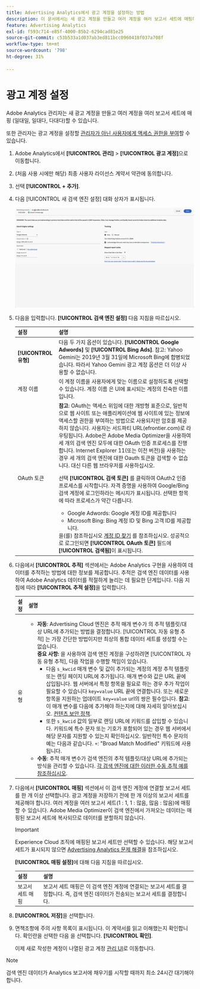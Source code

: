 ```yaml
---
title: Advertising Analytics에서 광고 계정을 설정하는 방법
description: 이 문서에서는 새 광고 계정을 만들고 여러 계정을 여러 보고서 세트에 매핑하는 방법에 대해 설명합니다.
feature: Advertising Analytics
exl-id: f593c714-e85f-4000-85b2-6294cad81e25
source-git-commit: c53b533a1d037ab3ed811bcc0960418f037a708f
workflow-type: tm+mt
source-wordcount: '798'
ht-degree: 31%

---
```


# 광고 계정 설정

Adobe Analytics 관리자는 새 광고 계정을 만들고 여러 계정을 여러 보고서 세트에 매핑 (일대일, 일대다, 다대다)할 수 있습니다.

또한 관리자는 광고 계정을 설정할 [관리자가 아닌 사용자에게 액세스 권한을 부여](/help/integrate/c-advertising-analytics/overview.md#section_FCC58EB635954A32990D4E67B52B4369)할 수 있습니다.

<!--
![](assets/aa_accounts.png)
-->

1. Adobe Analytics에서 **[!UICONTROL 관리]** > **[!UICONTROL 광고 계정]**&#x200B;으로 이동합니다.
1. (처음 사용 시에만 해당) 최종 사용자 라이선스 계약서 약관에 동의합니다.
1. 선택 **[!UICONTROL + 추가]**.
1. 다음 [!UICONTROL 새 검색 엔진 설정] 대화 상자가 표시됩니다.

   ![](assets/aa-new-se-account.png)

1. 다음을 입력합니다. **[!UICONTROL 검색 엔진 설정]** 다음 지침을 따르십시오.

   | 설정 | 설명 |
   | --- | --- |
   | **[!UICONTROL 유형]** | 다음 두 가지 옵션이 있습니다. **[!UICONTROL Google Adwords]** 및 **[!UICONTROL Bing Ads]**.  참고: Yahoo Gemini는 2019년 3월 31일에 Microsoft Bing에 합병되었습니다. 따라서 Yahoo Gemini 광고 계정 옵션은 더 이상 사용할 수 없습니다. |
   | 계정 이름 | 이 계정 이름을 사용자에게 맞는 이름으로 설정하도록 선택할 수 있습니다.  계정 이름 은 UI에 표시되는 계정의 친숙한 이름입니다. |
   | OAuth 토큰 | **참고**: OAuth는 액세스 위임에 대한 개방형 표준으로, 일반적으로 웹 사이트 또는 애플리케이션에 웹 사이트에 있는 정보에 액세스할 권한을 부여하는 방법으로 사용되지만 암호를 제공하지 않습니다. 사용자는 서드파티 URL(efrontier.com)로 라우팅됩니다. Adobe은 Adobe Media Optimizer을 사용하여 세 개의 검색 엔진 모두에 대한 OAuth 인증 프로세스를 진행합니다. Internet Explorer 11(또는 이전 버전)을 사용하는 경우 세 개의 검색 엔진에 대한 Oauth 토큰을 검색할 수 없습니다. 대신 다른 웹 브라우저를 사용하십시오.<p>선택 **[!UICONTROL 검색 토큰]** 를 클릭하여 OAuth2 인증 프로세스를 시작합니다. 자격 증명을 사용하여 Google/Bing 검색 계정에 로그인하라는 메시지가 표시됩니다. 선택한 항목에 따라 프로세스가 약간 다릅니다. <ul><li>Google Adwords: Google 계정 ID를 제공합니다</li><li>Microsoft Bing: Bing 계정 ID 및 Bing 고객 ID를 제공합니다.</li></ul>을(를) 참조하십시오 [계정 ID 찾기](/help/integrate/c-advertising-analytics/c-adanalytics-workflow/aa-locate-account-id.md) 를 참조하십시오. 성공적으로 로그인되면 **[!UICONTROL OAuth 토큰]** 필드에 **[!UICONTROL 검색됨]**&#x200B;이 표시됩니다. |

1. 다음에서 **[!UICONTROL 추적]** 섹션에서는 Adobe Analytics 구현을 사용하여 데이터를 추적하는 방법에 대한 정보를 제공합니다. 추적은 검색 엔진 데이터를 사용하여 Adobe Analytics 데이터를 적절하게 늘리는 데 필요한 단계입니다.
다음 지침에 따라 **[!UICONTROL 추적 설정]**&#x200B;을 입력합니다.

   | 설정 | 설명 |
   | --- | --- |
   | 유형 | <ul><li>**자동**: Advertising Cloud 엔진은 추적 매개 변수가 의 추적 템플릿/대상 URL에 추가되는 방법을 결정합니다. [!UICONTROL 자동 유형 추적] 는 가장 간단한 방법이지만 최상의 통합 데이터 세트를 생성할 수는 없습니다.<br>**중요 사항:** 을 사용하여 검색 엔진 계정을 구성하려면 [!UICONTROL 자동 유형 추적], 다음 작업을 수행할 책임이 있습니다.<ul><li>다음 `s_kwcid` 매개 변수 및 값이 추가되는 계정의 계정 추적 템플릿 또는 랜딩 페이지 URL에 추가됩니다. 매개 변수와 값은 URL 끝에 삽입됩니다. 웹 서버에서 특정 항목을 필요로 하는 경우 추가 작업이 필요할 수 있습니다 `key=value` URL 끝에 연결합니다. 또는 새로운 항목을 지원하는 업데이트 `key=value` url의 쌍은 필수입니다. **참고**: 이 매개 변수를 다음에 추가해야 하는지에 대해 자세히 알아보십시오. [컨텐츠 보안 정책](https://experienceleague.adobe.com/en/docs/id-service/using/reference/csp).</li><li>또한 `s_kwcid` 값의 일부로 랜딩 URL에 키워드를 삽입할 수 있습니다. 키워드에 특수 문자 또는 기호가 포함되어 있는 경우 웹 서버에서 해당 문자를 지원할 수 있는지 확인하십시오. 일반적인 특수 문자의 예는 다음과 같습니다. `+`: &quot;Broad Match Modified&quot; 키워드에 사용됩니다.</li></ul></li><li>**수동**: 추적 매개 변수가 검색 엔진의 추적 템플릿/대상 URL에 추가되는 방식을 관리할 수 있습니다. [각 검색 엔진에 대한 이러한 수동 추적 예를 참조하십시오](/help/integrate/c-advertising-analytics/c-adanalytics-workflow/aa-manual-vs-automatic-tracking.md).</li></ul> |

1. 다음에서 **[!UICONTROL 매핑]** 섹션에서 이 검색 엔진 계정에 연결할 보고서 세트를 한 개 이상 선택합니다. 광고 계정을 저장하기 전에 한 개 이상의 보고서 세트를 제공해야 합니다. 여러 계정을 여러 보고서 세트(1 : 1, 1 : 많음, 많음 : 많음)에 매핑할 수 있습니다. Adobe Media Optimizer이 검색 엔진에서 가져오는 데이터는 매핑된 보고서 세트에 복사되므로 데이터를 분할하지 않습니다.

   >[!IMPORTANT]
   >
   >Experience Cloud 조직에 매핑된 보고서 세트만 선택할 수 있습니다. 해당 보고서 세트가 표시되지 않으면 [Advertising Analytics 문제 해결](/help/integrate/c-advertising-analytics/c-adanalytics-workflow/aa-troubleshooting.md)을 참조하십시오.

   **[!UICONTROL 매핑 설정]**&#x200B;에 대해 다음 지침을 따르십시오.

   | 설정 | 설명 |
   | --- | --- |
   | 보고서 세트 매핑 | 보고서 세트 매핑은 이 검색 엔진 계정에 연결되는 보고서 세트를 결정합니다. 즉, 검색 엔진 데이터가 전송되는 보고서 세트를 결정합니다. |


1. **[!UICONTROL 저장]**&#x200B;을 선택합니다.
1. 면책조항에 주의 사항 목록이 표시됩니다. 이 계약서를 읽고 이해했는지 확인합니다. 확인란을 선택한 다음 을 선택합니다. **[!UICONTROL 확인]**.

   이제 새로 작성한 계정이 나열된 광고 계정 [관리 UI](/help/integrate/c-advertising-analytics/c-adanalytics-workflow/aa-manage-ad-accounts.md)로 이동합니다.

>[!NOTE]
>
>검색 엔진 데이터가 Analytics 보고서에 채우기를 시작할 때까지 최소 24시간 대기해야 합니다.
